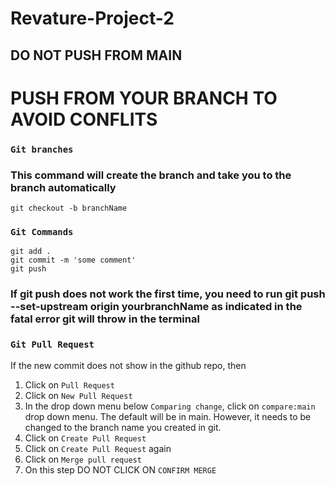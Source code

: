 # Revature-Project-2
## DO NOT PUSH FROM MAIN
# PUSH FROM YOUR BRANCH TO AVOID CONFLITS

### `Git branches`
### This command will create the branch and take you to the branch automatically
`git checkout -b branchName`

### `Git Commands`
`git add .` </br>
`git commit -m 'some comment'` </br>
`git push` </br>

### If git push does not work the first time, you need to run git push --set-upstream origin yourbranchName as indicated in the fatal error git will throw in the terminal


### `Git Pull Request`

If the new commit does not show in the github repo, then </br>
1. Click on `Pull Request` </br>
2. Click on `New Pull Request` </br>
3. In the drop down menu below `Comparing change`, click on `compare:main` drop down menu. The default will be in main. However, it needs to be changed to the branch name you created in git. </br>
4. Click on `Create Pull Request` </br>
5. Click on `Create Pull Request` again </br>
6. Click on `Merge pull request` </br>
7. On this step DO NOT CLICK ON `CONFIRM MERGE` </br>
